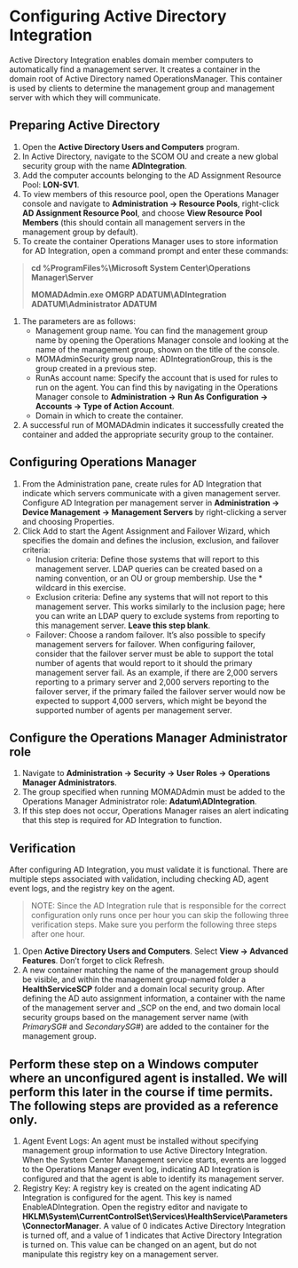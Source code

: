 # Configuring Active Directory Integration
Active Directory Integration enables domain member computers to automatically find a management server. It creates a container in the domain root of Active Directory named OperationsManager. This container is used by clients to determine the management group and management server with which they will communicate.

## Preparing Active Directory
1. Open the **Active Directory Users and Computers** program.
2. In Active Directory, navigate to the SCOM OU and create a new global security group with the name **ADIntegration**.
3. Add the computer accounts belonging to the AD Assignment Resource Pool: **LON-SV1**.
4. To view members of this resource pool, open the Operations Manager console and navigate to **Administration -> Resource Pools**, right-click **AD Assignment Resource Pool**, and choose **View Resource Pool Members** (this should contain all management servers in the management group by default).
5. To create the container Operations Manager uses to store information for AD Integration, open a command prompt and enter these commands:
> **cd %ProgramFiles%\Microsoft System Center\Operations Manager\Server**
> 
> **MOMADAdmin.exe OMGRP ADATUM\ADIntegration ADATUM\Administrator ADATUM**
1. The parameters are as follows:
    - Management group name. You can find the management group name by opening the Operations Manager console and looking at the name of the management group, shown on the title of the console.
    - MOMAdminSecurity group name: ADIntegrationGroup, this is the group created in a previous step.
    - RunAs account name: Specify the account that is used for rules to run on the agent. You can find this by navigating in the Operations Manager console to **Administration -> Run As Configuration -> Accounts -> Type of Action Account**.
    - Domain in which to create the container.
1. A successful run of MOMADAdmin indicates it successfully created the container and added the appropriate security group to the container.

## Configuring Operations Manager
1. From the Administration pane, create rules for AD Integration that indicate which servers communicate with a given management server. Configure AD Integration per management server in **Administration -> Device Management -> Management Servers** by right-clicking a server and choosing Properties.
1. Click Add to start the Agent Assignment and Failover Wizard, which specifies the domain and defines the inclusion, exclusion, and failover criteria:
    - Inclusion criteria: Define those systems that will report to this management server. LDAP queries can be created based on a naming convention, or an OU or group membership. Use the * wildcard in this exercise.
    - Exclusion criteria: Define any systems that will not report to this management server. This works similarly to the inclusion page; here you can write an LDAP query to exclude systems from reporting to this management server. **Leave this step blank**.
    - Failover: Choose a random failover. It’s also possible to specify management servers for failover. When configuring failover, consider that the failover server must be able to support the total number of agents that would report to it should the primary management server fail. As an example, if there are 2,000 servers reporting to a primary server and 2,000 servers reporting to the failover server, if the primary failed the failover server would now be expected to support 4,000 servers, which might be beyond the supported number of agents per management server.

## Configure the Operations Manager Administrator role
1. Navigate to **Administration -> Security -> User Roles -> Operations Manager Administrators**.
2. The group specified when running MOMADAdmin must be added to the Operations Manager Administrator role: **Adatum\ADIntegration**.
3. If this step does not occur, Operations Manager raises an alert indicating that this step is required for AD Integration to function.

## Verification
After configuring AD Integration, you must validate it is functional. There are multiple steps associated with validation, including checking AD, agent event logs, and the registry key on the agent.
> NOTE: Since the AD Integration rule that is responsible for the correct configuration only runs once per hour you can skip the following three verification steps. Make sure you perform the following three steps after one hour.
1. Open **Active Directory Users and Computers**. Select **View -> Advanced Features**. Don’t forget to click Refresh.
1. A new container matching the name of the management group should be visible, and within the management group-named folder a **HealthServiceSCP** folder and a domain local security group. After defining the AD auto assignment information, a container with the name of the management server and _SCP on the end, and two domain local security groups based on the management server name (with _PrimarySG_# and _SecondarySG_#) are added to the container for the management group.

## Perform these step on a Windows computer where an unconfigured agent is installed. We will perform this later in the course if time permits. The following steps are provided as a reference only.
1. Agent Event Logs: An agent must be installed without specifying management group information to use Active Directory Integration. When the System Center Management service starts, events are logged to the Operations Manager event log, indicating AD Integration is configured and that the agent is able to identify its management server.
1. Registry Key: A registry key is created on the agent indicating AD Integration is configured for the agent. This key is named EnableADIntegration. Open the registry editor and navigate to **HKLM\System\CurrentControlSet\Services\HealthService\Parameters\ConnectorManager**. A value of 0 indicates Active Directory Integration is turned off, and a value of 1 indicates that Active Directory Integration is turned on. This value can be changed on an agent, but do not manipulate this registry key on a management server.
